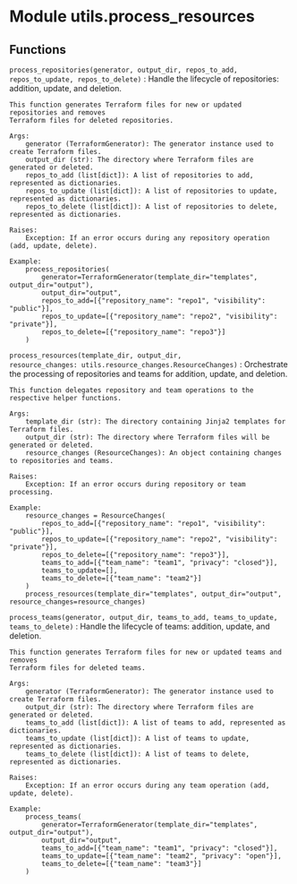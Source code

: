 Module utils.process_resources
==============================

Functions
---------

`process_repositories(generator, output_dir, repos_to_add, repos_to_update, repos_to_delete)`
:   Handle the lifecycle of repositories: addition, update, and deletion.
    
    This function generates Terraform files for new or updated repositories and removes
    Terraform files for deleted repositories.
    
    Args:
        generator (TerraformGenerator): The generator instance used to create Terraform files.
        output_dir (str): The directory where Terraform files are generated or deleted.
        repos_to_add (list[dict]): A list of repositories to add, represented as dictionaries.
        repos_to_update (list[dict]): A list of repositories to update, represented as dictionaries.
        repos_to_delete (list[dict]): A list of repositories to delete, represented as dictionaries.
    
    Raises:
        Exception: If an error occurs during any repository operation (add, update, delete).
    
    Example:
        process_repositories(
            generator=TerraformGenerator(template_dir="templates", output_dir="output"),
            output_dir="output",
            repos_to_add=[{"repository_name": "repo1", "visibility": "public"}],
            repos_to_update=[{"repository_name": "repo2", "visibility": "private"}],
            repos_to_delete=[{"repository_name": "repo3"}]
        )

`process_resources(template_dir, output_dir, resource_changes: utils.resource_changes.ResourceChanges)`
:   Orchestrate the processing of repositories and teams for addition, update, and deletion.
    
    This function delegates repository and team operations to the respective helper functions.
    
    Args:
        template_dir (str): The directory containing Jinja2 templates for Terraform files.
        output_dir (str): The directory where Terraform files will be generated or deleted.
        resource_changes (ResourceChanges): An object containing changes to repositories and teams.
    
    Raises:
        Exception: If an error occurs during repository or team processing.
    
    Example:
        resource_changes = ResourceChanges(
            repos_to_add=[{"repository_name": "repo1", "visibility": "public"}],
            repos_to_update=[{"repository_name": "repo2", "visibility": "private"}],
            repos_to_delete=[{"repository_name": "repo3"}],
            teams_to_add=[{"team_name": "team1", "privacy": "closed"}],
            teams_to_update=[],
            teams_to_delete=[{"team_name": "team2"}]
        )
        process_resources(template_dir="templates", output_dir="output", resource_changes=resource_changes)

`process_teams(generator, output_dir, teams_to_add, teams_to_update, teams_to_delete)`
:   Handle the lifecycle of teams: addition, update, and deletion.
    
    This function generates Terraform files for new or updated teams and removes
    Terraform files for deleted teams.
    
    Args:
        generator (TerraformGenerator): The generator instance used to create Terraform files.
        output_dir (str): The directory where Terraform files are generated or deleted.
        teams_to_add (list[dict]): A list of teams to add, represented as dictionaries.
        teams_to_update (list[dict]): A list of teams to update, represented as dictionaries.
        teams_to_delete (list[dict]): A list of teams to delete, represented as dictionaries.
    
    Raises:
        Exception: If an error occurs during any team operation (add, update, delete).
    
    Example:
        process_teams(
            generator=TerraformGenerator(template_dir="templates", output_dir="output"),
            output_dir="output",
            teams_to_add=[{"team_name": "team1", "privacy": "closed"}],
            teams_to_update=[{"team_name": "team2", "privacy": "open"}],
            teams_to_delete=[{"team_name": "team3"}]
        )